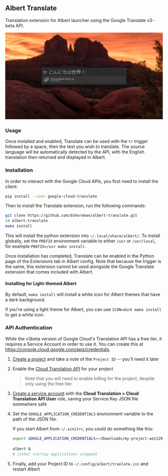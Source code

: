 ## Albert Translate

Translation extension for Albert launcher using the Google Translate v3-beta API.

![asd](preview.png)

### Usage

Once installed and enabled, Translate can be used with the `tr` trigger followed by a space, then the
text you wish to translate. The source language will be automatically detected by the API, with the
English translation then returned and displayed in Albert.

### Installation

In order to interact with the Google Cloud APIs, you first need to install the client:
```sh
pip install --user google-cloud-translate
```

Then to install the Translate extension, run the following commands:

```sh
git clone https://github.com/dshoreman/albert-translate.git
cd albert-translate
make install
```

This will install the python extension into `~/.local/share/albert/`. To install globally, set the `PREFIX`
environment variable to either `/usr` or `/usr/local`, for example `PREFIX=/usr make install`.

Once installation has completed, Translate can be enabled in the Python page of the Extensions tab
in Albert config. Note that because the trigger is the same, this extension cannot be used alongside
the Google Translate extension that comes included with Albert.

#### Installing for Light-themed Albert

By default, `make install` will install a white icon for Albert themes that have a dark background.

If you're using a light theme for Albert, you can use `ICON=dark make install` to get a white icon.

### API Authentication

While the v3beta version of Google Cloud's Translation API has a free tier,  it requires a Service
Account in order to use it. You can create this at https://console.cloud.google.com/apis/credentials.

1. [Create a project](https://console.cloud.google.com/projectcreate) and take a note of the `Project ID`
   -- you'll need it later
2. Enable the [Cloud Translation API](https://console.cloud.google.com/apis/library/translate.googleapis.com)
   for your project
   > Note that you will need to enable billing for the project, despite only using the free tier.
3. [Create a service account](https://console.cloud.google.com/apis/credentials/serviceaccountkey)
   with the **Cloud Translation > Cloud Translation API User** role,
   saving your Service Key JSON file somewhere safe
4. Set the `GOOGLE_APPLICATION_CREDENTIALS` environment variable to the path of the JSON file.

   If you start Albert from `~/.xinitrc`, you could do something like this:
   ```sh
   export GOOGLE_APPLICATION_CREDENTIALS=~/Downloads/my-project-ae2129851234.json

   albert &
   # [other startup applications snipped]
   ```
5. Finally, add your Project ID to `~/.config/albert/tranlate.ini` and restart Albert
